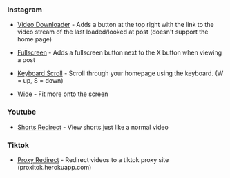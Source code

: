 ### Instagram
- [Video Downloader](https://github.com/furyzenblade/tampermonkey-userscripts/raw/master/InstagramDownloader.user.js) - Adds a button at the top right with the link to the video stream of the last loaded/looked at post (doesn't support the home page)

- [Fullscreen](https://github.com/furyzenblade/tampermonkey-userscripts/raw/master/InstagramFullscreen.user.js) - Adds a fullscreen button next to the X button when viewing a post

- [Keyboard Scroll](https://github.com/furyzenblade/tampermonkey-userscripts/raw/master/InstagramKeyboardScroll.user.js) - Scroll through your homepage using the keyboard. (W = up, S = down)

- [Wide](https://github.com/furyzenblade/tampermonkey-userscripts/raw/master/InstagramWide.user.js) - Fit more onto the screen

### Youtube
- [Shorts Redirect](https://github.com/furyzenblade/tampermonkey-userscripts/raw/master/YoutubeShortsRedirect.user.js) - View shorts just like a normal video

### Tiktok
- [Proxy Redirect](https://github.com/furyzenblade/tampermonkey-userscripts/raw/master/TikTokProxyRedirect.user.js) - Redirect videos to a tiktok proxy site (proxitok.herokuapp.com)

